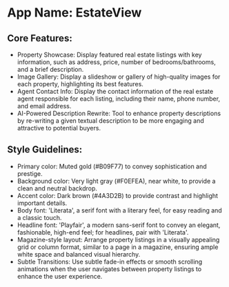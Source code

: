 # **App Name**: EstateView

## Core Features:

- Property Showcase: Display featured real estate listings with key information, such as address, price, number of bedrooms/bathrooms, and a brief description.
- Image Gallery: Display a slideshow or gallery of high-quality images for each property, highlighting its best features.
- Agent Contact Info: Display the contact information of the real estate agent responsible for each listing, including their name, phone number, and email address.
- AI-Powered Description Rewrite: Tool to enhance property descriptions by re-writing a given textual description to be more engaging and attractive to potential buyers.

## Style Guidelines:

- Primary color: Muted gold (#B09F77) to convey sophistication and prestige.
- Background color: Very light gray (#F0EFEA), near white, to provide a clean and neutral backdrop.
- Accent color: Dark brown (#4A3D2B) to provide contrast and highlight important details.
- Body font: 'Literata', a serif font with a literary feel, for easy reading and a classic touch.
- Headline font: 'Playfair', a modern sans-serif font to convey an elegant, fashionable, high-end feel; for headlines, pair with 'Literata'.
- Magazine-style layout: Arrange property listings in a visually appealing grid or column format, similar to a page in a magazine, ensuring ample white space and balanced visual hierarchy.
- Subtle Transitions: Use subtle fade-in effects or smooth scrolling animations when the user navigates between property listings to enhance the user experience.